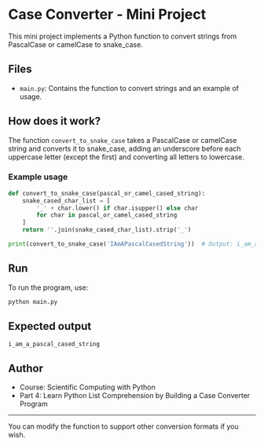 # Case Converter - Mini Project

This mini project implements a Python function to convert strings from PascalCase or camelCase to snake_case.

## Files
- `main.py`: Contains the function to convert strings and an example of usage.

## How does it work?
The function `convert_to_snake_case` takes a PascalCase or camelCase string and converts it to snake_case, adding an underscore before each uppercase letter (except the first) and converting all letters to lowercase.

### Example usage
```python
def convert_to_snake_case(pascal_or_camel_cased_string):
    snake_cased_char_list = [
        '_' + char.lower() if char.isupper() else char
        for char in pascal_or_camel_cased_string
    ]
    return ''.join(snake_cased_char_list).strip('_')

print(convert_to_snake_case('IAmAPascalCasedString'))  # Output: i_am_a_pascal_cased_string
```

## Run
To run the program, use:

```bash
python main.py
```

## Expected output
```
i_am_a_pascal_cased_string
```

## Author
- Course: Scientific Computing with Python
- Part 4: Learn Python List Comprehension by Building a Case Converter Program

---
You can modify the function to support other conversion formats if you wish.
